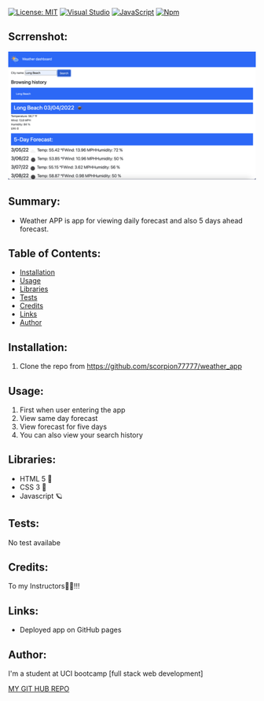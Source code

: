 [![License: MIT](https://img.shields.io/badge/License-MIT-red.svg)](https://opensource.org/licenses/MIT)
[![Visual Studio](https://img.shields.io/badge/--6C33AF?logo=visual%20studio)](https://visualstudio.microsoft.com/)
[![JavaScript](https://img.shields.io/badge/--F7DF1E?logo=javascript&logoColor=000)](https://www.javascript.com/)
[![Npm](https://badgen.net/badge/icon/npm?icon=npm&label)](https://npmjs.com/)

## Scrrenshot:

<img src="https://github.com/scorpion77777/weather_app/blob/main/assets/screen.png" alt="Blog screenshot"></src>

## Summary:

- Weather APP is app for viewing daily forecast and also 5 days ahead forecast.


## Table of Contents:

- [Installation](#installation)
- [Usage](#usage)
- [Libraries](#libraries)
- [Tests](#tests)
- [Credits](#credits)
- [Links](#link)
- [Author](#author)


## Installation:


1. Clone the repo from https://github.com/scorpion77777/weather_app

## Usage:

1. First when user entering the app 
2. View same day forecast
3. View forecast for five days
4. You can also view your search history

## Libraries:

- HTML 5 🚀
- CSS 3 🎨
- Javascript 🪐

## Tests:

No test availabe


## Credits:

To my Instructors🚀🙏!!!

## Links:

- Deployed app on GitHub pages

## Author:

I'm a student at UCI bootcamp [full stack web development]

[MY GIT HUB REPO](https://github.com/scorpion77777)
